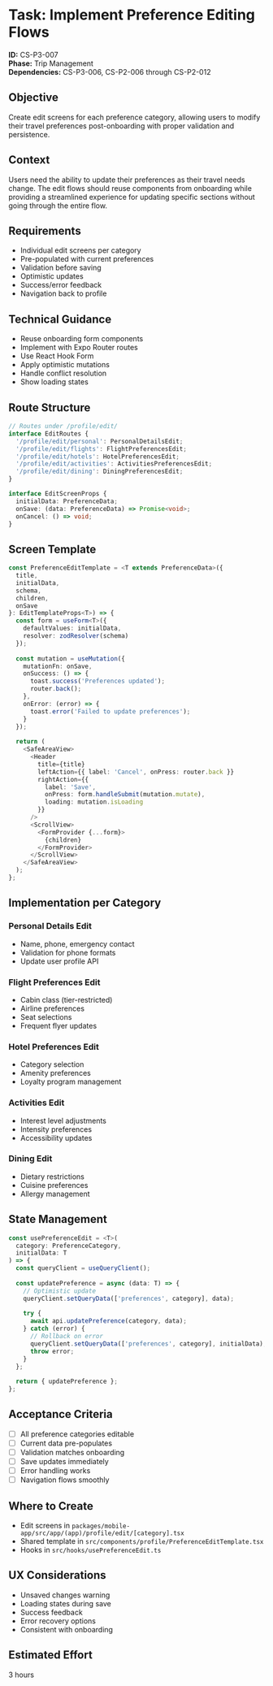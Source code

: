 # Task: Implement Preference Editing Flows

**ID:** CS-P3-007  
**Phase:** Trip Management  
**Dependencies:** CS-P3-006, CS-P2-006 through CS-P2-012

## Objective
Create edit screens for each preference category, allowing users to modify their travel preferences post-onboarding with proper validation and persistence.

## Context
Users need the ability to update their preferences as their travel needs change. The edit flows should reuse components from onboarding while providing a streamlined experience for updating specific sections without going through the entire flow.

## Requirements
- Individual edit screens per category
- Pre-populated with current preferences
- Validation before saving
- Optimistic updates
- Success/error feedback
- Navigation back to profile

## Technical Guidance
- Reuse onboarding form components
- Implement with Expo Router routes
- Use React Hook Form
- Apply optimistic mutations
- Handle conflict resolution
- Show loading states

## Route Structure
```typescript
// Routes under /profile/edit/
interface EditRoutes {
  '/profile/edit/personal': PersonalDetailsEdit;
  '/profile/edit/flights': FlightPreferencesEdit;
  '/profile/edit/hotels': HotelPreferencesEdit;
  '/profile/edit/activities': ActivitiesPreferencesEdit;
  '/profile/edit/dining': DiningPreferencesEdit;
}

interface EditScreenProps {
  initialData: PreferenceData;
  onSave: (data: PreferenceData) => Promise<void>;
  onCancel: () => void;
}
```

## Screen Template
```typescript
const PreferenceEditTemplate = <T extends PreferenceData>({
  title,
  initialData,
  schema,
  children,
  onSave
}: EditTemplateProps<T>) => {
  const form = useForm<T>({
    defaultValues: initialData,
    resolver: zodResolver(schema)
  });
  
  const mutation = useMutation({
    mutationFn: onSave,
    onSuccess: () => {
      toast.success('Preferences updated');
      router.back();
    },
    onError: (error) => {
      toast.error('Failed to update preferences');
    }
  });
  
  return (
    <SafeAreaView>
      <Header
        title={title}
        leftAction={{ label: 'Cancel', onPress: router.back }}
        rightAction={{ 
          label: 'Save', 
          onPress: form.handleSubmit(mutation.mutate),
          loading: mutation.isLoading
        }}
      />
      <ScrollView>
        <FormProvider {...form}>
          {children}
        </FormProvider>
      </ScrollView>
    </SafeAreaView>
  );
};
```

## Implementation per Category

### Personal Details Edit
- Name, phone, emergency contact
- Validation for phone formats
- Update user profile API

### Flight Preferences Edit
- Cabin class (tier-restricted)
- Airline preferences
- Seat selections
- Frequent flyer updates

### Hotel Preferences Edit
- Category selection
- Amenity preferences
- Loyalty program management

### Activities Edit
- Interest level adjustments
- Intensity preferences
- Accessibility updates

### Dining Edit
- Dietary restrictions
- Cuisine preferences
- Allergy management

## State Management
```typescript
const usePreferenceEdit = <T>(
  category: PreferenceCategory,
  initialData: T
) => {
  const queryClient = useQueryClient();
  
  const updatePreference = async (data: T) => {
    // Optimistic update
    queryClient.setQueryData(['preferences', category], data);
    
    try {
      await api.updatePreference(category, data);
    } catch (error) {
      // Rollback on error
      queryClient.setQueryData(['preferences', category], initialData);
      throw error;
    }
  };
  
  return { updatePreference };
};
```

## Acceptance Criteria
- [ ] All preference categories editable
- [ ] Current data pre-populates
- [ ] Validation matches onboarding
- [ ] Save updates immediately
- [ ] Error handling works
- [ ] Navigation flows smoothly

## Where to Create
- Edit screens in `packages/mobile-app/src/app/(app)/profile/edit/[category].tsx`
- Shared template in `src/components/profile/PreferenceEditTemplate.tsx`
- Hooks in `src/hooks/usePreferenceEdit.ts`

## UX Considerations
- Unsaved changes warning
- Loading states during save
- Success feedback
- Error recovery options
- Consistent with onboarding

## Estimated Effort
3 hours